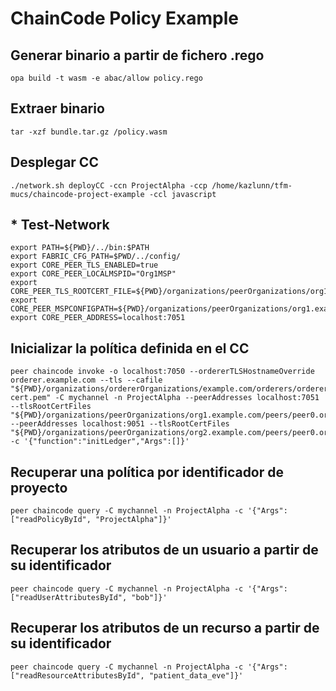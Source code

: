 # ChainCode Policy Example

## Generar binario a partir de fichero .rego
```console
opa build -t wasm -e abac/allow policy.rego
```

## Extraer binario
```console
tar -xzf bundle.tar.gz /policy.wasm
```

## Desplegar CC
```console
./network.sh deployCC -ccn ProjectAlpha -ccp /home/kazlunn/tfm-mucs/chaincode-project-example -ccl javascript
```

## * Test-Network
```console
export PATH=${PWD}/../bin:$PATH
export FABRIC_CFG_PATH=$PWD/../config/
export CORE_PEER_TLS_ENABLED=true
export CORE_PEER_LOCALMSPID="Org1MSP"
export CORE_PEER_TLS_ROOTCERT_FILE=${PWD}/organizations/peerOrganizations/org1.example.com/peers/peer0.org1.example.com/tls/ca.crt
export CORE_PEER_MSPCONFIGPATH=${PWD}/organizations/peerOrganizations/org1.example.com/users/Admin@org1.example.com/msp
export CORE_PEER_ADDRESS=localhost:7051
```

## Inicializar la política definida en el CC
```console
peer chaincode invoke -o localhost:7050 --ordererTLSHostnameOverride orderer.example.com --tls --cafile "${PWD}/organizations/ordererOrganizations/example.com/orderers/orderer.example.com/msp/tlscacerts/tlsca.example.com-cert.pem" -C mychannel -n ProjectAlpha --peerAddresses localhost:7051 --tlsRootCertFiles "${PWD}/organizations/peerOrganizations/org1.example.com/peers/peer0.org1.example.com/tls/ca.crt" --peerAddresses localhost:9051 --tlsRootCertFiles "${PWD}/organizations/peerOrganizations/org2.example.com/peers/peer0.org2.example.com/tls/ca.crt" -c '{"function":"initLedger","Args":[]}'
```

## Recuperar una política por identificador de proyecto
```console
peer chaincode query -C mychannel -n ProjectAlpha -c '{"Args":["readPolicyById", "ProjectAlpha"]}'
```

## Recuperar los atributos de un usuario a partir de su identificador
```console
peer chaincode query -C mychannel -n ProjectAlpha -c '{"Args":["readUserAttributesById", "bob"]}'
```

## Recuperar los atributos de un recurso a partir de su identificador
```console
peer chaincode query -C mychannel -n ProjectAlpha -c '{"Args":["readResourceAttributesById", "patient_data_eve"]}'
```
